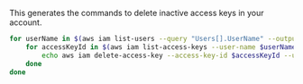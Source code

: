 This generates the commands to delete inactive access keys in your account.

```sh
for userName in $(aws iam list-users --query "Users[].UserName" --output text); do
	for accessKeyId in $(aws iam list-access-keys --user-name $userName --query "AccessKeyMetadata[?Status=='Inactive'].AccessKeyId" --output text); do
		echo aws iam delete-access-key --access-key-id $accessKeyId --user-name $userName
	done
done
```
